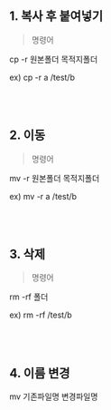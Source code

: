 ## 1. 복사 후 붙여넣기

> 명령어

cp -r 원본폴더 목적지폴더

ex) cp -r a /test/b

<br>
<br>

## 2. 이동

> 명령어

mv -r 원본폴더 목적지폴더

ex) mv -r a /test/b

<br>
<br>

## 3. 삭제

> 명령어

rm -rf 폴더

ex) rm -rf /test/b

<br>
<br>

## 4. 이름 변경

mv 기존파일명 변경파일명

